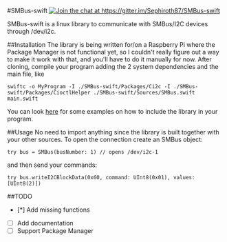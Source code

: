 #SMBus-swift
<a href="https://gitter.im/Sephiroth87/SMBus-swift?utm_source=badge&utm_medium=badge&utm_campaign=pr-badge&utm_content=badge"><img src="https://badges.gitter.im/Join%20Chat.svg" alt="Join the chat at https://gitter.im/Sephiroth87/SMBus-swift" /></a>

SMBus-swift is a linux library to communicate with SMBus/I2C devices through /dev/i2c.

##Installation
The library is being written for/on a Raspberry Pi where the Package Manager is not functional yet, so I couldn't really figure out a way to make it work with that, and you'll have to do it manually for now.
After cloning, compile your program adding the 2 system dependencies and the main file, like
```
swiftc -o MyProgram -I ./SMBus-swift/Packages/Ci2c -I ./SMBus-swift/Packages/CioctlHelper ./SMBus-swift/Sources/SMBus.swift main.swift
```
You can look [here](https://github.com/Sephiroth87/scroll-phat-swift) for some examples on how to include the library in your program.

##Usage
No need to import anything since the library is built together with your other sources.
To open the connection create an SMBus object:
```
try bus = SMBus(busNumber: 1) // opens /dev/i2c-1
```
and then send your commands:
```
try bus.writeI2CBlockData(0x60, command: UInt8(0x01), values: [UInt8(2)])
```

##TODO
- [*] Add missing functions
- [ ] Add documentation
- [ ] Support Package Manager
